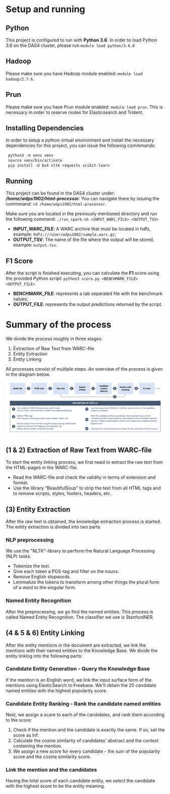 # Setup and running
## Python
This project is configured to run with **Python 3.6**. In order to load Python 3.6 on the DAS4 cluster, please run `module load python/3.6.0`

## Hadoop

Please make sure you have Hadoop module enabled: `module load hadoop/2.7.6`.

## Prun

Please make sure you have Prun module enabled: `module load prun`. This is necessary in order to reserve nodes for Elasticsearch
and Trident.

## Installing Dependencies 

In order to setup a python virtual environment and install the necessary dependencies for this project, you can
issue the following commmands:
```
 python3 -m venv venv
 source venv/bin/activate
 pip install -U bs4 nltk requests scikit-learn
```

## Running

This project can be found in the DAS4 cluster under: ***/home/wdps1902/html-processor***. You can navigate there by issuing the commmand:
`cd /home/wdps1902/html-processor`.

Make sure you are located in the previously mentioned directory and run the following command: `./run_spark.sh <INPUT_WARC_FILE> <OUTPUT_TSV>`

* **INPUT_WARC_FILE**: A WARC archive that must be located in hdfs, example: `hdfs:///user/wdps1902/sample.warc.gz`;
* **OUTPUT_TSV**: The name of the file where the output will be stored, example: `output.tsv`. 

## F1 Score

After the script is finished executing, you can calculate the **F1** score using the provided Python script: 
`python3 score.py <BENCHMARK_FILE> <OUTPUT_FILE>`
* **BENCHMARK_FILE**: represents a tab separated file with the benchmark values;
* **OUTPUT_FILE**: represents the output predictions returned by the script.

# Summary of the process 
We divide the process roughly in three stages: 
1. Extraction of Raw Text from WARC-file
2. Entity Extraction
3. Entity Linking

All processes consist of multiple steps. An overview of the process is given in the diagram below. 
![Diagram of the process](Process_diagram.png)

## (1 & 2) Extraction of Raw Text from WARC-file
To start the entity linking process, we first need to extract the raw text from the HTML-pages in the WARC-file. 
* Read the WARC-file and check the validity in terms of extension and format.
* Use the library “BeautifulSoup” to strip the text from all HTML tags and to remove scripts, styles, footers, headers, etc. 

## (3) Entity Extraction
After the raw text is obtained, the knowledge extraction process is started. The entity extraction is divided into two parts:

### NLP preprocessing
We use the "NLTK"-library to perform the Natural Language Processing (NLP) tasks.
* Tokenize the text.
* Give each token a POS-tag and filter on the nouns.
* Remove English stopwords.
* Lemmatize the tokens to transform among other things the plural form of a word to the singular form.

### Named Entity Recognition
After the preprocessing, we go find the named entities. This process is called Named Entity Recognition. The classifier we use is StanfordNER.

## (4 & 5 & 6) Entity Linking
After the entity mentions in the document are extracted, we link the mentions with their named entities to the Knowledge Base. We divide the entity linking into the following parts:

### Candidate Entity Generation - Query the Knowledge Base
If the mention is an English word, we link the input surface form of the mentions using ElasticSearch to Freebase. We'll obtain the 20 candidate named entities with the highest popularity score.

### Candidate Entity Ranking - Rank the candidate named entities
Next, we assign a score to each of the candidates, and rank them according to the score:
1. Check if the mention and the candidate is exactly the same. If so, set the score as Inf.
2. Calculate the cosine similarity of candidates' abstract and the context containing the mention.
3. We assign a new score for every candidate - the sum of the popularity score and the cosine similarity score.

### Link the mention and the candidates
Having the total score of each candidate entity, we select the candidate with the highest score to be the entity meaning.
